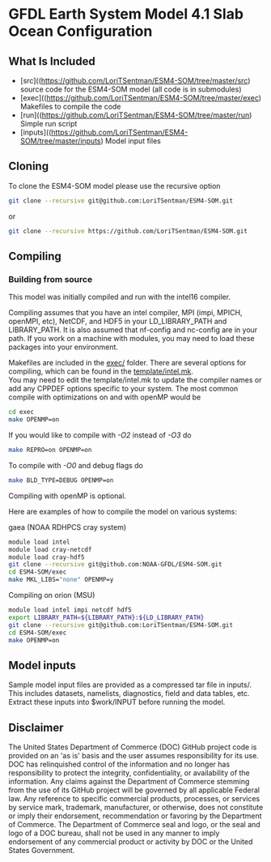 # GFDL Earth System Model 4.1 Slab Ocean Configuration

## What Is Included
* [src]((https://github.com/LoriTSentman/ESM4-SOM/tree/master/src) source code for the ESM4-SOM model (all code is in submodules)            
* [exec]((https://github.com/LoriTSentman/ESM4-SOM/tree/master/exec) Makefiles to compile the code                  
* [run]((https://github.com/LoriTSentman/ESM4-SOM/tree/master/run) Simple run script                
* [inputs]((https://github.com/LoriTSentman/ESM4-SOM/tree/master/inputs) Model input files             


## Cloning
To clone the ESM4-SOM model please use the recursive option
```bash
git clone --recursive git@github.com:LoriTSentman/ESM4-SOM.git 
```
or 
```bash
git clone --recursive https://github.com/LoriTSentman/ESM4-SOM.git
```

## Compiling

### Building from source
This model was initially compiled and run with the intel16 compiler.

Compiling assumes that you have an intel compiler, MPI (impi, MPICH,
openMPI, etc), NetCDF, and HDF5 in your LD_LIBRARY_PATH and LIBRARY_PATH.
It is also assumed that nf-config and nc-config are in your path. 
If you work on a machine with modules, you may need to load these 
packages into your environment.

Makefiles are included in the 
[exec/](https://github.com/LoriTSentman/ESM4-SOM/tree/master/exec) folder.
There are several options for compiling, which can be found in the 
[template/intel.mk](https://github.com/LoriTSentman/ESM4-SOM/blob/master/exec/templates/intel.mk).  
You may need to edit the template/intel.mk to update the compiler names
or add any CPPDEF options specific to your system.
The most common compile with optimizations on and with openMP would be 
```bash
cd exec
make OPENMP=on
```
If you would like to compile with *-O2* instead of *-O3* do
```bash
make REPRO=on OPENMP=on
```
To compile with *-O0* and debug flags do
```bash
make BLD_TYPE=DEBUG OPENMP=on
```
Compiling with openMP is optional.


Here are examples of how to compile the model on various systems:

gaea (NOAA RDHPCS cray system)
```bash
module load intel
module load cray-netcdf
module load cray-hdf5
git clone --recursive git@github.com:NOAA-GFDL/ESM4-SOM.git
cd ESM4-SOM/exec
make MKL_LIBS="none" OPENMP=y
```
Compiling on orion (MSU)
```bash
module load intel impi netcdf hdf5
export LIBRARY_PATH=${LIBRARY_PATH}:${LD_LIBRARY_PATH}
git clone --recursive git@github.com:LoriTSentman/ESM4-SOM.git
cd ESM4-SOM/exec
make OPENMP=on
```

## Model inputs 

Sample model input files are provided as a compressed tar file in inputs/. This includes datasets, namelists, diagnostics, field and data tables, etc.
Extract these inputs into $work/INPUT before running the model.


## Disclaimer

The United States Department of Commerce (DOC) GitHub project code is provided
on an 'as is' basis and the user assumes responsibility for its use. DOC has
relinquished control of the information and no longer has responsibility to
protect the integrity, confidentiality, or availability of the information. Any
claims against the Department of Commerce stemming from the use of its GitHub
project will be governed by all applicable Federal law. Any reference to
specific commercial products, processes, or services by service mark,
trademark, manufacturer, or otherwise, does not constitute or imply their
endorsement, recommendation or favoring by the Department of Commerce. The
Department of Commerce seal and logo, or the seal and logo of a DOC bureau,
shall not be used in any manner to imply endorsement of any commercial product
or activity by DOC or the United States Government.
